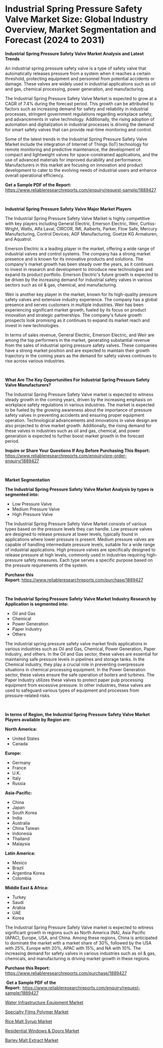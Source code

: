 <p><h1>Industrial Spring Pressure Safety Valve Market Size: Global Industry Overview, Market Segmentation and Forecast (2024 to 2031)</h1></p><p><strong>Industrial Spring Pressure Safety Valve Market Analysis and Latest Trends</strong></p>
<p><p>An industrial spring pressure safety valve is a type of safety valve that automatically releases pressure from a system when it reaches a certain threshold, protecting equipment and personnel from potential accidents or damage. These valves are widely used in industrial applications such as oil and gas, chemical processing, power generation, and manufacturing.</p><p>The Industrial Spring Pressure Safety Valve Market is expected to grow at a CAGR of 7.4% during the forecast period. This growth can be attributed to factors such as increasing demand for safety and reliability in industrial processes, stringent government regulations regarding workplace safety, and advancements in valve technology. Additionally, the rising adoption of automation and digitalization in industrial processes is driving the demand for smart safety valves that can provide real-time monitoring and control.</p><p>Some of the latest trends in the Industrial Spring Pressure Safety Valve Market include the integration of Internet of Things (IoT) technology for remote monitoring and predictive maintenance, the development of compact and lightweight valves for space-constrained applications, and the use of advanced materials for improved durability and performance. Manufacturers in this market are focusing on innovation and product development to cater to the evolving needs of industrial users and enhance overall operational efficiency.</p></p>
<p><strong>Get a Sample PDF of the Report:&nbsp;</strong> <a href="https://www.reliableresearchreports.com/enquiry/request-sample/1889427">https://www.reliableresearchreports.com/enquiry/request-sample/1889427</a></p>
<p>&nbsp;</p>
<p><strong>Industrial Spring Pressure Safety Valve Major Market Players</strong></p>
<p><p>The Industrial Spring Pressure Safety Valve Market is highly competitive with key players including General Electric, Emerson Electric, Weir, Curtiss-Wright, Watts, Alfa Laval, CIRCOR, IMI, Aalberts, Parker, Flow Safe, Mercury Manufacturing, Control Devices, AGF Manufacturing, Goetze KG Armaturen, and Aquatrol. </p><p>Emerson Electric is a leading player in the market, offering a wide range of industrial valves and control systems. The company has a strong market presence and is known for its innovative products and solutions. The company's market growth has been steady over the years, as it continues to invest in research and development to introduce new technologies and expand its product portfolio. Emerson Electric's future growth is expected to be driven by the increasing demand for industrial safety valves in various sectors such as oil & gas, chemical, and manufacturing.</p><p>Weir is another key player in the market, known for its high-quality pressure safety valves and extensive industry experience. The company has a global presence and serves customers in multiple industries. Weir has been experiencing significant market growth, fueled by its focus on product innovation and strategic partnerships. The company's future growth prospects look promising as it continues to expand its market reach and invest in new technologies.</p><p>In terms of sales revenue, General Electric, Emerson Electric, and Weir are among the top performers in the market, generating substantial revenue from the sales of industrial spring pressure safety valves. These companies have a strong market position and are expected to maintain their growth trajectory in the coming years as the demand for safety valves continues to rise across various industries.</p></p>
<p>&nbsp;</p>
<p><strong>What Are The Key Opportunities For Industrial Spring Pressure Safety Valve Manufacturers?</strong></p>
<p><p>The Industrial Spring Pressure Safety Valve market is expected to witness steady growth in the coming years, driven by the increasing emphasis on workplace safety regulations in various industries. The market is expected to be fueled by the growing awareness about the importance of pressure safety valves in preventing accidents and ensuring proper equipment operation. Technological advancements and innovations in valve design are also projected to drive market growth. Additionally, the rising demand for these valves in industries such as oil and gas, chemical, and power generation is expected to further boost market growth in the forecast period.</p></p>
<p><strong>Inquire or Share Your Questions If Any Before Purchasing This Report:</strong> <a href="https://www.reliableresearchreports.com/enquiry/pre-order-enquiry/1889427">https://www.reliableresearchreports.com/enquiry/pre-order-enquiry/1889427</a></p>
<p>&nbsp;</p>
<p><strong>Market Segmentation</strong></p>
<p><strong>The Industrial Spring Pressure Safety Valve Market Analysis by types is segmented into:</strong></p>
<p><ul><li>Low Pressure Valve</li><li>Medium Pressure Valve</li><li>High Pressure Valve</li></ul></p>
<p><p>The Industrial Spring Pressure Safety Valve Market consists of various types based on the pressure levels they can handle. Low pressure valves are designed to release pressure at lower levels, typically found in applications where lower pressure is present. Medium pressure valves are capable of handling intermediate pressure levels, suitable for a wide range of industrial applications. High pressure valves are specifically designed to release pressure at high levels, commonly used in industries requiring high-pressure safety measures. Each type serves a specific purpose based on the pressure requirements of the system.</p></p>
<p><strong>Purchase this Report:&nbsp;</strong><a href="https://www.reliableresearchreports.com/purchase/1889427">https://www.reliableresearchreports.com/purchase/1889427</a></p>
<p>&nbsp;</p>
<p><strong>The Industrial Spring Pressure Safety Valve Market Industry Research by Application is segmented into:</strong></p>
<p><ul><li>Oil and Gas</li><li>Chemical</li><li>Power Generation</li><li>Paper Industry</li><li>Others</li></ul></p>
<p><p>The industrial spring pressure safety valve market finds applications in various industries such as Oil and Gas, Chemical, Power Generation, Paper Industry, and others. In the Oil and Gas sector, these valves are essential for maintaining safe pressure levels in pipelines and storage tanks. In the Chemical industry, they play a crucial role in preventing overpressure situations in chemical processing equipment. In the Power Generation sector, these valves ensure the safe operation of boilers and turbines. The Paper Industry utilizes these valves to protect paper pulp processing equipment from excessive pressure. In other industries, these valves are used to safeguard various types of equipment and processes from pressure-related risks.</p></p>
<p>&nbsp;</p>
<p><strong>In terms of Region, the Industrial Spring Pressure Safety Valve Market Players available by Region are:</strong></p>
<p>
    <p> <strong> North America: </strong>
        <ul>
            <li>United States</li>
            <li>Canada</li>
        </ul>
        </p> 
    <p> <strong> Europe: </strong>
        <ul>
            <li>Germany</li>
            <li>France</li>
            <li>U.K.</li>
            <li>Italy</li>
            <li>Russia</li>
        </ul>
        </p> 
    <p> <strong> Asia-Pacific: </strong>
        <ul>
            <li>China</li>
            <li>Japan</li>
            <li>South Korea</li>
            <li>India</li>
            <li>Australia</li>
            <li>China Taiwan</li>
            <li>Indonesia</li>
            <li>Thailand</li>
            <li>Malaysia</li>
        </ul>
        </p> 
    <p> <strong> Latin America: </strong>
        <ul>
            <li>Mexico</li>
            <li>Brazil</li>
            <li>Argentina Korea</li>
            <li>Colombia</li>
        </ul>
        </p> 
    <p> <strong> Middle East & Africa: </strong>
        <ul>
            <li>Turkey</li>
            <li>Saudi</li>
            <li>Arabia</li>
            <li>UAE</li>
            <li>Korea</li>
        </ul>
    </p>
    </p>
<p><p>The Industrial Spring Pressure Safety Valve market is expected to witness significant growth in regions such as North America (NA), Asia Pacific (APAC), Europe, USA, and China. Among these regions, China is anticipated to dominate the market with a market share of 30%, followed by the USA with 25%, Europe with 20%, APAC with 15%, and NA with 10%. The increasing demand for safety valves in various industries such as oil & gas, chemicals, and manufacturing is driving market growth in these regions.</p></p>
<p><strong>Purchase this Report: </strong><a href="https://www.reliableresearchreports.com/purchase/1889427">https://www.reliableresearchreports.com/purchase/1889427</a></p>
<p>&nbsp;<strong>Get a Sample PDF of the Report:&nbsp;&nbsp;</strong><a href="https://www.reliableresearchreports.com/enquiry/request-sample/1889427">https://www.reliableresearchreports.com/enquiry/request-sample/1889427</a></p>
<p><strong></strong></p>
<p><p><a href="https://fuschia-pecorino-a6d.notion.site/Water-Infrastructure-Equipment-Market-Size-Evaluating-its-Market-Trends-Growth-and-Projections-20-7f7360c5678c48deb6d232f6f74ce3a2">Water Infrastructure Equipment Market</a></p><p><a href="https://butternut-bug-553.notion.site/Specialty-Films-Polymer-Market-Size-Growth-Outlook-from-2024-to-2031-projecting-at-Market-s-Trends-37aecf69eb4c4c0397508ca775c3305f">Specialty Films Polymer Market</a></p><p><a href="https://view.publitas.com/reportprime-1/rice-malt-syrup-market-size-and-growth-market-segmentation-regional-and-country-breakdowns-and-market-trends-for-period-from-2024-2031/">Rice Malt Syrup Market</a></p><p><a href="https://five-trouble-98a.notion.site/Residential-Windows-Doors-Market-Size-Reflecting-a-Forecast-Till-2031-Market-By-Type-By-Applicat-63466738592e41de9f082cf67e79304a">Residential Windows & Doors Market</a></p><p><a href="https://view.publitas.com/reportprime-1/barley-malt-extract-market-research-report-unlocks-analysis-on-the-market-financial-status-market-size-and-market-revenue-upto-2031/">Barley Malt Extract Market</a></p></p>